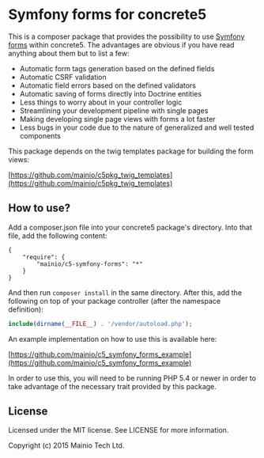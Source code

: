 # Symfony forms for concrete5

This is a composer package that provides the possibility to use [Symfony forms](https://symfony.com/doc/current/book/forms.html)
within concrete5. The advantages are obvious if you have read anything about them but to list a few:

- Automatic form tags generation based on the defined fields
- Automatic CSRF validation
- Automatic field errors based on the defined validators
- Automatic saving of forms directly into Doctrine entities
- Less things to worry about in your controller logic
- Streamlining your development pipeline with single pages
- Making developing single page views with forms a lot faster
- Less bugs in your code due to the nature of generalized and well tested components

This package depends on the twig templates package for building the form views:

[https://github.com/mainio/c5pkg_twig_templates](https://github.com/mainio/c5pkg_twig_templates)

## How to use?

Add a composer.json file into your concrete5 package's directory. Into that
file, add the following content:

```
{
    "require": {
        "mainio/c5-symfony-forms": "*"
    }
}
```

And then run `composer install` in the same directory. After this, add the
following on top of your package controller (after the namespace definition):

```php
include(dirname(__FILE__) . '/vendor/autoload.php');
```

An example implementation on how to use this is available here:

[https://github.com/mainio/c5_symfony_forms_example](https://github.com/mainio/c5_symfony_forms_example)

In order to use this, you will need to be running PHP 5.4 or newer in order to take advantage of the
necessary trait provided by this package.

## License

Licensed under the MIT license. See LICENSE for more information.

Copyright (c) 2015 Mainio Tech Ltd.